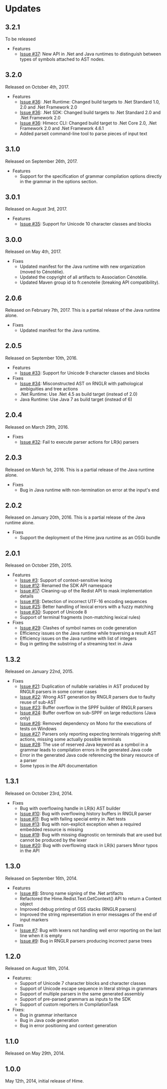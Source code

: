 # Updates

## 3.2.1

To be released

* Features
    * [Issue #37](https://bitbucket.org/cenotelie/hime/issues/37): New API in .Net and Java runtimes to distinguish between types of symbols attached to AST nodes.

## 3.2.0

Released on October 4th, 2017.

* Features
    * [Issue #36](https://bitbucket.org/cenotelie/hime/issues/36): .Net Runtime: Changed build targets to .Net Standard 1.0, 2.0 and .Net Framework 2.0
    * [Issue #36](https://bitbucket.org/cenotelie/hime/issues/36): .Net SDK: Changed build targets to .Net Standard 2.0 and .Net Framework 2.0
    * [Issue #36](https://bitbucket.org/cenotelie/hime/issues/36): Himecc CLI: Changed build target to .Net Core 2.0, .Net Framework 2.0 and .Net Framework 4.6.1
    * Added parseit command-line tool to parse pieces of input text

## 3.1.0

Released on September 26th, 2017.

* Features
    * Support for the specification of grammar compilation options directly in the grammar in the options section.

## 3.0.1

Released on August 3rd, 2017.

* Features
    * [Issue #35](https://bitbucket.org/cenotelie/hime/issues/35): Support for Unicode 10 character classes and blocks

## 3.0.0

Released on May 4th, 2017.

* Fixes
    * Updated manifest for the Java runtime with new organization (moved to Cénotélie).
    * Updated the copyright of all artifacts to Association Cénotélie.
    * Updated Maven group id to fr.cenotelie (breaking API compatibility).

## 2.0.6

Released on February 7th, 2017. This is a partial release of the Java runtime alone.

* Fixes
    * Updated manifest for the Java runtime.

## 2.0.5

Released on September 10th, 2016.

* Features
    * [Issue #33](https://bitbucket.org/cenotelie/hime/issues/33): Support for Unicode 9 character classes and blocks
* Fixes 
    * [Issue #34](https://bitbucket.org/cenotelie/hime/issues/34): Misconstructed AST on RNGLR with pathological ambiguities and tree actions
    * .Net Runtime: Use .Net 4.5 as build target (instead of 2.0)
    * Java Runtime: Use Java 7 as build target (instead of 6)

## 2.0.4

Released on March 29th, 2016.

* Fixes
    * [Issue #32](https://bitbucket.org/cenotelie/hime/issues/32): Fail to execute parser actions for LR(k) parsers

## 2.0.3

Released on March 1st, 2016. This is a partial release of the Java runtime alone.

* Fixes
    * Bug in Java runtime with non-termination on error at the input's end

## 2.0.2

Released on January 20th, 2016. This is a partial release of the Java runtime alone.

* Fixes
    * Support the deployment of the Hime java runtime as an OSGi bundle

## 2.0.1

Released on October 25th, 2015.

* Features
    * [Issue #3](https://bitbucket.org/cenotelie/hime/issues/3): Support of context-sensitive lexing
    * [Issue #12](https://bitbucket.org/cenotelie/hime/issues/12): Renamed the SDK API namespace
    * [Issue #17](https://bitbucket.org/cenotelie/hime/issues/17): Cleaning-up of the Redist API to mask implementation details
    * [Issue #18](https://bitbucket.org/cenotelie/hime/issues/18): Detection of incorrect UTF-16 encoding sequences
    * [Issue #25](https://bitbucket.org/cenotelie/hime/issues/25): Better handling of lexical errors with a fuzzy matching
    * [Issue #30](https://bitbucket.org/cenotelie/hime/issues/30): Support of Unicode 8
    * Support of terminal fragments (non-matching lexical rules)
* Fixes
    * [Issue #29](https://bitbucket.org/cenotelie/hime/issues/29): Clashes of symbol names on code generation
    * Efficiency issues on the Java runtime while traversing a result AST
    * Efficiency issues on the Java runtime with list of integers
    * Bug in getting the substring of a streaming text in Java

## 1.3.2

Released on January 22nd, 2015.

* Fixes
    * [Issue #21](https://bitbucket.org/cenotelie/hime/issues/21): Duplication of nullable variables in AST produced by RNGLR parsers in some corner cases
    * [Issue #22](https://bitbucket.org/cenotelie/hime/issues/22): Wrong AST generation by RNGLR parsers due to faulty reuse of sub-AST
    * [Issue #23](https://bitbucket.org/cenotelie/hime/issues/23): Buffer overflow in the SPPF builder of RNGLR parsers
    * [Issue #24](https://bitbucket.org/cenotelie/hime/issues/24): Buffer overflow on sub-SPPF on large reductions (Java only)
    * [Issue #26](https://bitbucket.org/cenotelie/hime/issues/26): Removed dependency on Mono for the executions of tests on Windows
    * [Issue #27](https://bitbucket.org/cenotelie/hime/issues/27): Parsers only reporting expecting terminals triggering shift actions, missing some actually possible terminals
    * [Issue #28](https://bitbucket.org/cenotelie/hime/issues/28): The use of reserved Java keyword as a symbol in a grammar leads to compilation errors in the generated Java code
    * Error in the generated Java code referencing the binary resource of a parser
    * Some typos in the API documentation

## 1.3.1

Released on October 23rd, 2014.

* Fixes
    * Bug with overflowing handle in LR(k) AST builder
    * [Issue #10](https://bitbucket.org/cenotelie/hime/issues/10): Bug with overflowing history buffers in RNGLR parser
    * [Issue #11](https://bitbucket.org/cenotelie/hime/issues/11): Bug with failing special entry in .Net tests
    * [Issue #13](https://bitbucket.org/cenotelie/hime/issues/13): Bug with non-explicit exception when a required embedded resource is missing
    * [Issue #19](https://bitbucket.org/cenotelie/hime/issues/19): Bug with missing diagnostic on terminals that are used but cannot be produced by the lexer
    * [Issue #20](https://bitbucket.org/cenotelie/hime/issues/20): Bug with overflowing stack in LR(k) parsers
    Minor typos in the API

## 1.3.0

Released on September 16th, 2014.

* Features
    * [Issue #8](https://bitbucket.org/cenotelie/hime/issues/8): Strong name signing of the .Net artifacts
    * Refactored the Hime.Redist.Text.GetContext() API to return a Context object
    * Improved debug printing of GSS stacks (RNGLR parsers)
    * Improved the string representation in error messages of the end of input markers
* Fixes
    * [Issue #7](https://bitbucket.org/cenotelie/hime/issues/7): Bug with lexers not handling well error reporting on the last line when it is empty
    * [Issue #9](https://bitbucket.org/cenotelie/hime/issues/9): Bug in RNGLR parsers producing incorrect parse trees

## 1.2.0

Released on August 18th, 2014.

* Features:
    * Support of Unicode 7 character blocks and character classes
    * Support of Unicode escape sequence in literal strings in grammars
    * Support of multiple parsers in the same generated assembly
    * Support of pre-parsed grammars as inputs to the SDK
    * Support of custom reporters in CompilationTask
* Fixes:
    * Bug in grammar inheritance
    * Bug in Java code generation
    * Bug in error positioning and context generation

## 1.1.0

Released on May 29th, 2014.

## 1.0.0

May 12th, 2014, initial release of Hime.
